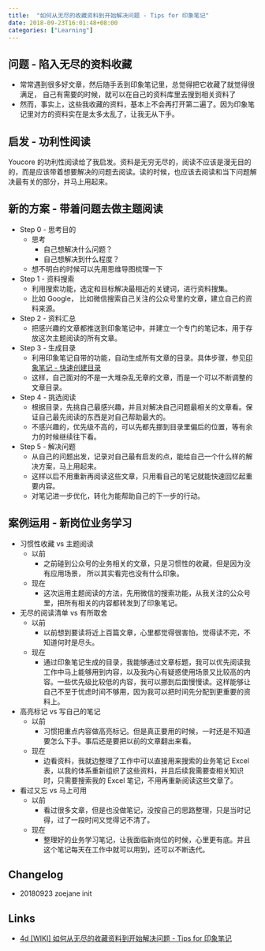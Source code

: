 ```yaml
---
title:  "如何从无尽的收藏资料到开始解决问题 - Tips for 印象笔记"
date: 2018-09-23T16:01:48+08:00
categories: ["Learning"]
---
```


## 问题 - 陷入无尽的资料收藏

- 常常遇到很多好文章，然后随手丢到印象笔记里，总觉得把它收藏了就觉得很满足， 自己有需要的时候，就可以在自己的资料库里去搜到相关资料了
- 然而，事实上，这些我收藏的资料，基本上不会再打开第二遍了。因为印象笔记里对方的资料实在是太多太乱了，让我无从下手。

## 启发 - 功利性阅读

Youcore 的功利性阅读给了我启发。资料是无穷无尽的，阅读不应该是漫无目的的，而是应该带着想要解决的问题去阅读。读的时候，也应该去阅读和当下问题解决最有关的部分，并马上用起来。

## 新的方案 - 带着问题去做主题阅读

- Step 0 - 思考目的
    - 思考
        - 自己想解决什么问题？
        - 自己想解决到什么程度？
    - 想不明白的时候可以先用思维导图梳理一下
- Step 1 - 资料搜索
    - 利用搜索功能，选定和目标解决最相近的关键词，进行资料搜集。
    - 比如 Google， 比如微信搜索自己关注的公众号里的文章，建立自己的资料来源。
- Step 2 - 资料汇总
    - 把感兴趣的文章都推送到印象笔记中，并建立一个专门的笔记本，用于存放这次主题阅读的所有文章。
- Step 3 - 生成目录
    - 利用印象笔记自带的功能，自动生成所有文章的目录。具体步骤，参见[印象笔记 - 快速创建目录](https://list.yinxiang.com/jinjiejiqiao/27fb9336-480c-477d-b28c-31cb312bf827.php)
    - 这样，自己面对的不是一大堆杂乱无章的文章，而是一个可以不断调整的文章目录。
- Step 4 - 挑选阅读
    - 根据目录，先挑自己最感兴趣，并且对解决自己问题最相关的文章看。保证自己最先阅读的东西是对自己帮助最大的。
    - 不感兴趣的，优先级不高的，可以先都先挪到目录里偏后的位置，等有余力的时候继续往下看。
- Step 5 - 解决问题
    - 从自己的问题出发，记录对自己最有启发的点，能给自己一个什么样的解决方案，马上用起来。
    - 这样以后不用重新再阅读这些文章，只用看自己的笔记就能快速回忆起重要内容。
    - 对笔记进一步优化，转化为能帮助自己的下一步的行动。

## 案例运用 - 新岗位业务学习

- 习惯性收藏 vs 主题阅读
    - 以前
        - 之前碰到公众号的业务相关的文章，只是习惯性的收藏，但是因为没有应用场景， 所以其实看完也没有什么印象。
    - 现在
        - 这次运用主题阅读的方法，先用微信的搜索功能，从我关注的公众号里，把所有相关的内容都转发到了印象笔记。
- 无尽的阅读清单 vs 有所取舍
    - 以前
        - 以前想到要读将近上百篇文章，心里都觉得很害怕，觉得读不完，不知道何时是尽头。
    - 现在
        - 通过印象笔记生成的目录，我能够通过文章标题，我可以优先阅读我工作中马上能够用到内容，以及我内心有疑惑使用场景又比较高的内容。一些优先级比较低的内容，我可以挪到后面慢慢读。这样能够让自己不至于忧虑时间不够用，因为我可以把时间先分配到更重要的资料上。
- 高亮标记 vs 写自己的笔记
    - 以前
        - 习惯把重点内容做高亮标记。但是真正要用的时候，一时还是不知道要怎么下手。事后还是要把以前的文章翻出来看。
    - 现在
        - 边看资料，我就边整理了工作中可以直接用来搜索的业务笔记 Excel 表，以我的体系重新组织了这些资料，并且后续我需要查相关知识时，只需要搜索我的 Excel 笔记，不用再重新阅读这些文章了。
- 看过又忘 vs 马上可用
    - 以前
        - 看过很多文章，但是也没做笔记，没按自己的思路整理，只是当时记得，过了一段时间又觉得记不清了。
    - 现在
        - 整理好的业务学习笔记，让我面临新岗位的时候，心里更有底。并且这个笔记每天在工作中就可以用到，还可以不断迭代。

## Changelog

- 20180923 zoejane init

## Links

- [4d [WIKI] 如何从无尽的收藏资料到开始解决问题 - Tips for 印象笔记](https://github.com/DebugUself/du4proto/issues/477)